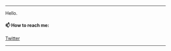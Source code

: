 
----

Hello.

#### 📫 How to reach me:
[Twitter](https://twitter.com/whoisabdirizak) 

-----
<!--

My current learning objectives can be found [here 🌱](https://gist.github.com/Obsiye/69bb765bf34971d4d9ef19f6f27d2c70)

#### ⚡ Fun facts:
- I enjoy art 🎨 or any creative expression

- I truly believe in the power of day dreaming 💫

- I walk a lot, too.

 ![alt text](https://github.com/Obsiye/Obsiye/blob/master/yugiohstyleme_final.gif?raw=true)
**Obsiye/Obsiye** is a ✨ _special_ ✨ repository because its `README.md` (this file) appears on your GitHub profile.

Here are some ideas to get you started:

- 🔭 I’m currently working on ...
- 🌱 I’m currently learning ...
- 👯 I’m looking to collaborate on ...
- 
- 💬 Ask me about ...
- 📫 How to reach me: ...
- 😄 Pronouns: ...
- ⚡ Fun fact: ...
-->
